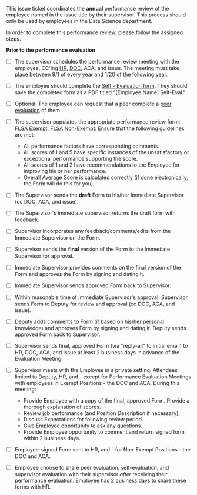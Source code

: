 This issue ticket coordinates the **annual** performance review of the employee named in the issue title by their supervisor. This process should only be used by employees in the Data Science department.

In order to complete this performance review, please follow the assigned steps.

**Prior to the performance evaluation**
- [ ] The supervisor schedules the performance review meeting with the employee, CC'ing [HR](CCAOHR@cookcountyassessor.com), [DOC](MSerio@cookcountyassessor.com), ACA, and issue. The meeting must take place between 9/1 of every year and 1/20 of the following year.
- [ ] The employee should complete the [Self - Evaluation form](https://gitlab.com/ccao-data-science---modeling/career-development/employment/-/blob/master/forms/360%20Evaluation%20-%20Employee%20Self%20Evaluation.docx). They should save the completed form as a PDF titled "[Employee Name] Self-Eval."
- [ ] Optional: The employee can request that a peer complete a [peer evaluation](https://gitlab.com/ccao-data-science---modeling/career-development/employment/-/blob/master/forms/360%20Evaluation%20-%20Employee%20Peer%20Evaluation.docx) of them.
- [ ] The supervisor populates the appropriate performance review form: [FLSA Exempt](https://gitlab.com/ccao-data-science---modeling/career-development/employment/-/blob/master/forms/20.09.09%20Performance%20Evaluation%20Form%20FLSA%20Exempt-Fillable-ALT.pdf), [FLSA Non-Exempt](https://gitlab.com/ccao-data-science---modeling/career-development/employment/-/blob/master/forms/20.09.09%20Performance%20Evaluation%20Form%20Fillable-NONEXEMPT-ALT.pdf). Ensure that the following guidelines are met:

   * All performance factors have corresponding comments.
   * All scores of 1 and 5 have specific instances of the unsatisfactory or exceptional performance
supporting the score.
   * All scores of 1 and 2 have recommendations to the Employee for improving his or her performance.
   * Overall Average Score is calculated correctly (if done electronically, the Form will do this for you).
   
- [ ] The Supervisor sends the **draft** Form to his/her Immediate Supervisor (cc DOC, ACA, and issue).
- [ ] The Supervisor's immediate supervisor returns the draft form with feedback.
- [ ] Supervisor incorporates any feedback/comments/edits from the Immediate Supervisor on the Form. 
- [ ] Supervisor sends the **final** version of the Form to the Immediate Supervisor for approval.
- [ ] Immediate Supervisor provides comments on the final version of the Form and approves the Form by signing and dating it. 
- [ ] Immediate Supervisor sends approved Form back to Supervisor.
- [ ] Within reasonable time of Immediate Supervisor's approval, Supervisor sends Form to Deputy for review and approval (cc DOC, ACA, and issue).
- [ ] Deputy adds comments to Form (if based on his/her personal knowledge) and approves Form by signing and dating it. Deputy sends approved Form back to Supervisor.
- [ ] Supervisor sends final, approved Form (via "reply-all" to initial email) to HR, DOC, ACA, and issue at least 2 business days in advance of the Evaluation Meeting. 

- [ ]  Supervisor meets with the Employee in a private setting. Attendees limited to Deputy, HR, and - except for Performance Evaluation Meetings with employees in Exempt Positions - the DOC and ACA. During this meeting:
   * Provide Employee with a copy of the final, approved Form. Provide a thorough explanation of scores.
   * Review job performance (and Position Description if necessary).
   * Discuss Expectations for following review period.
   * Give Employee opportunity to ask any questions.
   * Provide Employee opportunity to comment and return signed form within 2 business days.
- [ ]  Employee-signed Form sent to HR, and - for Non-Exempt Positions - the DOC and ACA.

- [ ]  Employee choose to share peer evaluation, self-evaluation, and supervisor evaluation with their supervisor _after_ receiving their performance evaluation. Employee has 2 business days to share these forms with HR.
